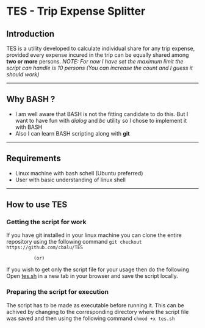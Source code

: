 # TES - Trip Expense Splitter

## Introduction
TES is a utility developed to calculate individual share for any trip expense, provided every expense incured in the trip can be equally shared among **two or more** persons.
*NOTE: For now I have set the maximum limit the script can handle is 10 persons (You can increase the count and I guess it should work)*

---

## Why BASH ?

* I am well aware that BASH is not the fitting candidate to do this. But I want to have fun with *dialog* and *bc* utility so I chose to implement it with BASH
* Also I can learn BASH scripting along with **git**

---

## Requirements

* Linux machine with bash schell (Ubuntu preferred)
* User with basic understanding of linux shell

---

## How to use TES

### Getting the script for work
If you have git installed in your linux machine you can clone the entire repository using the following command
`git checkout https://github.com/cbalu/TES`

              (or)

If you wish to get only the script file for your usage then do the following
Open [tes.sh](https://raw.githubusercontent.com/cbalu/TES/master/tes.sh) in a new tab in your browser and save the script locally.

### Preparing the script for execution
The script has to be made as executable before running it. This can be achived by changing to the corresponding directory where the script file was saved and then using the following command
`chmod +x tes.sh`
